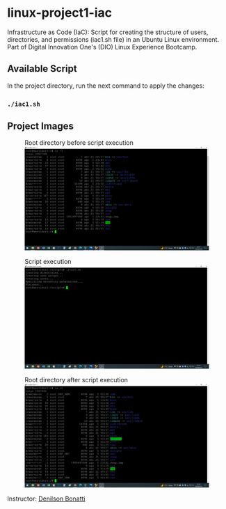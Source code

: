 # linux-project1-iac
Infrastructure as Code (IaC): Script for creating the structure of users, directories, and permissions (iac1.sh file) in an Ubuntu Linux environment. Part of Digital Innovation One's (DIO) Linux Experience Bootcamp.

## Available Script

In the project directory, run the next command to apply the changes:

### `./iac1.sh`

## Project Images

<figure>
    <figcaption>Root directory before script execution</figcaption>
    <img src="./img/image1.png"
         alt="Root directory at the beginning">
</figure>

<figure>
    <figcaption>Script execution</figcaption>
    <img src="./img/image2.png"
         alt="Script execution">
</figure>

<figure>
    <figcaption>Root directory after script execution</figcaption>
    <img src="./img/image3.png"
         alt="Root directory at the end">
</figure>

Instructor: [Denilson Bonatti](https://www.linkedin.com/in/denilsonbonatti/)
